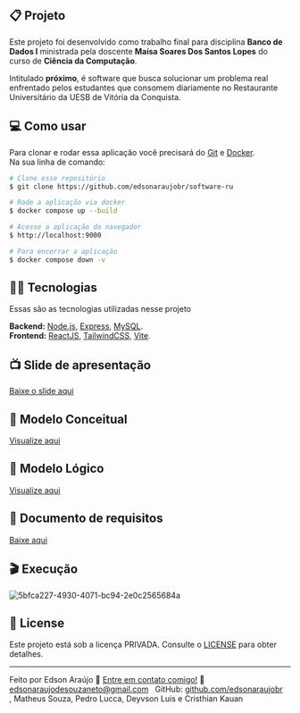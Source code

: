 ## 📋 Projeto

Este projeto foi desenvolvido como trabalho final para disciplina **Banco de Dados I** ministrada pela doscente **Maísa Soares Dos Santos Lopes** do curso de **Ciência da Computação**. 

Intitulado **próximo**, é software que busca solucionar um problema real enfrentado pelos estudantes que consomem diariamente no Restaurante Universitário da UESB de Vitória da Conquista. <br>

## 💻 Como usar

Para clonar e rodar essa aplicação você precisará do [Git](https://git-scm.com) e [Docker](https://www.docker.com/). 
<br>
Na sua linha de comando:

```bash
# Clone esse repositório
$ git clone https://github.com/edsonaraujobr/software-ru

# Rode a aplicação via docker
$ docker compose up --build

# Acesse a aplicação do navegador
$ http://localhost:9000

# Para encerrar a aplicação
$ docker compose down -v
```

## 👨‍💻 Tecnologias

Essas são as tecnologias utilizadas nesse projeto

**Backend:** [Node.js](https://nodejs.org/en/), [Express](https://expressjs.com/pt-br/), [MySQL](https://www.mysql.com/). <br>
**Frontend:** [ReactJS](https://react.dev/), [TailwindCSS](https://tailwindcss.com/docs/guides/vite), [Vite](https://vitejs.dev/).

## 📺 Slide de apresentação 

 [Baixe o slide aqui](https://github.com/edsonaraujobr/software-ru/blob/main/Apresenta%C3%A7%C3%A3oProximo.pptx)

## 🎲 Modelo Conceitual 

 [Visualize aqui](https://github.com/edsonaraujobr/software-ru/blob/main/ModeloConceitual.png)

## 💎 Modelo Lógico 

 [Visualize aqui](https://github.com/edsonaraujobr/software-ru/blob/main/ModeloLogico.png)

## 📃 Documento de requisitos 

[Baixe aqui](https://github.com/edsonaraujobr/software-ru/blob/main/documentoRequisitosBD.pdf)
 
## 🎬 Execução 

![5bfca227-4930-4071-bc94-2e0c2565684a](https://github.com/edsonaraujobr/software-ru/assets/137104822/55bc23f1-22b0-4a0b-82f3-b2b407ce6cd6)

## 📝 License

Este projeto está sob a licença PRIVADA. Consulte o [LICENSE](LICENSE.md) para obter detalhes.

---

Feito por Edson Araújo :wave: [Entre em contato comigo!](https://www.linkedin.com/in/edsonaraujobr/)
:email: [edsonaraujodesouzaneto@gmail.com](mailto:yuriduartedev@gmail.com) &nbsp;
GitHub: [github.com/edsonaraujobr](https://github.com/yuriduarte) &nbsp;
<br>
, Matheus Souza, Pedro Lucca, Deyvson Luís e Cristhian Kauan










   




